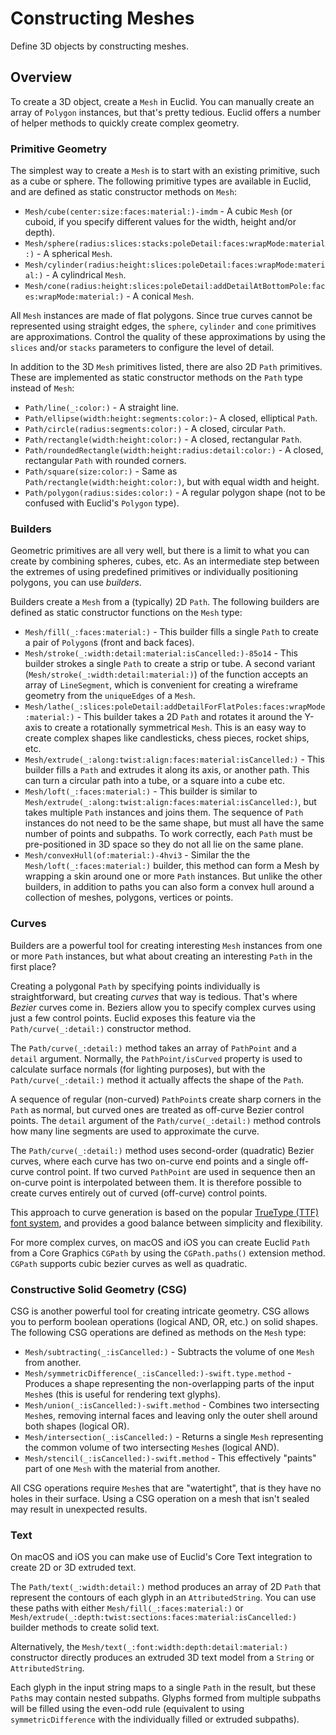 # Constructing Meshes

Define 3D objects by constructing meshes. 

## Overview

To create a 3D object, create a ``Mesh`` in Euclid.
You can manually create an array of ``Polygon`` instances, but that's pretty tedious. 
Euclid offers a number of helper methods to quickly create complex geometry.

### Primitive Geometry

The simplest way to create a ``Mesh`` is to start with an existing primitive, such as a cube or sphere. 
The following primitive types are available in Euclid, and are defined as static constructor methods on ``Mesh``:

- ``Mesh/cube(center:size:faces:material:)-imdm`` - A cubic ``Mesh`` (or cuboid, if you specify different values for the width, height and/or depth).
- ``Mesh/sphere(radius:slices:stacks:poleDetail:faces:wrapMode:material:)`` - A spherical `Mesh`.
- ``Mesh/cylinder(radius:height:slices:poleDetail:faces:wrapMode:material:)`` - A cylindrical `Mesh`.
- ``Mesh/cone(radius:height:slices:poleDetail:addDetailAtBottomPole:faces:wrapMode:material:)`` -  A conical ``Mesh``.

All `Mesh` instances are made of flat polygons. 
Since true curves cannot be represented using straight edges, the `sphere`, `cylinder` and `cone` primitives are approximations.
Control the quality of these approximations by using the `slices` and/or `stacks` parameters to configure the level of detail.

In addition to the 3D ``Mesh`` primitives listed, there are also 2D ``Path`` primitives. 
These are implemented as static constructor methods on the ``Path`` type instead of ``Mesh``:

- ``Path/line(_:color:)`` - A straight line.
- ``Path/ellipse(width:height:segments:color:)``- A closed, elliptical ``Path``.
- ``Path/circle(radius:segments:color:)``  - A closed, circular ``Path``.
- ``Path/rectangle(width:height:color:)`` - A closed, rectangular ``Path``.
- ``Path/roundedRectangle(width:height:radius:detail:color:)`` - A closed, rectangular ``Path`` with rounded corners.
- ``Path/square(size:color:)`` - Same as ``Path/rectangle(width:height:color:)``, but with equal width and height.
- ``Path/polygon(radius:sides:color:)`` - A regular polygon shape (not to be confused with Euclid's ``Polygon`` type).

### Builders

Geometric primitives are all very well, but there is a limit to what you can create by combining spheres, cubes, etc. 
As an intermediate step between the extremes of using predefined primitives or individually positioning polygons, you can use *builders*.

Builders create a ``Mesh`` from a (typically) 2D ``Path``.
The following builders are defined as static constructor functions on the ``Mesh`` type:

- ``Mesh/fill(_:faces:material:)`` - This builder fills a single `Path` to create a pair of `Polygon`s (front and back faces).
- ``Mesh/stroke(_:width:detail:material:isCancelled:)-85o14`` - This builder strokes a single `Path` to create a strip or tube. A second variant (``Mesh/stroke(_:width:detail:material:)``) of the function accepts an array of ``LineSegment``, which is convenient for creating a wireframe geometry from the `uniqueEdges` of a ``Mesh``.
- ``Mesh/lathe(_:slices:poleDetail:addDetailForFlatPoles:faces:wrapMode:material:)`` - This builder takes a 2D ``Path`` and rotates it around the Y-axis to create a rotationally symmetrical ``Mesh``. This is an easy way to create complex shapes like candlesticks, chess pieces, rocket ships, etc.
- ``Mesh/extrude(_:along:twist:align:faces:material:isCancelled:)`` - This builder fills a ``Path`` and extrudes it along its axis, or another path. This can turn a circular path into a tube, or a square into a cube etc.
- ``Mesh/loft(_:faces:material:)`` - This builder is similar to ``Mesh/extrude(_:along:twist:align:faces:material:isCancelled:)``, but takes multiple ``Path`` instances and joins them. The sequence of ``Path`` instances do not need to be the same shape, but must all have the same number of points and subpaths. To work correctly, each ``Path`` must be pre-positioned in 3D space so they do not all lie on the same plane.
- ``Mesh/convexHull(of:material:)-4hvi3`` - Similar the the ``Mesh/loft(_:faces:material:)`` builder, this method can form a Mesh by wrapping a skin around one or more ``Path`` instances. But unlike the other builders, in addition to paths you can also form a convex hull around a collection of meshes, polygons, vertices or points.

### Curves

Builders are a powerful tool for creating interesting ``Mesh`` instances from one or more ``Path`` instances, but what about creating an interesting ``Path`` in the first place?

Creating a polygonal ``Path`` by specifying points individually is straightforward, but creating *curves* that way is tedious.
That's where *Bezier* curves come in. Beziers allow you to specify complex curves using just a few control points. 
Euclid exposes this feature via the ``Path/curve(_:detail:)`` constructor method.

The ``Path/curve(_:detail:)`` method takes an array of ``PathPoint`` and a `detail` argument. 
Normally, the ``PathPoint/isCurved`` property is used to calculate surface normals (for lighting purposes), but with the ``Path/curve(_:detail:)`` method it actually affects the shape of the ``Path``.

A sequence of regular (non-curved) ``PathPoint``s create sharp corners in the ``Path`` as normal, but curved ones are treated as off-curve Bezier control points. 
The `detail` argument of the ``Path/curve(_:detail:)`` method controls how many line segments are used to approximate the curve.

The ``Path/curve(_:detail:)`` method uses second-order (quadratic) Bezier curves, where each curve has two on-curve end points and a single off-curve control point. 
If two curved ``PathPoint`` are used in sequence then an on-curve point is interpolated between them. 
It is therefore  possible to create curves entirely out of curved (off-curve) control points.

This approach to curve generation is based on the popular [TrueType (TTF) font system](https://developer.apple.com/fonts/TrueType-Reference-Manual/RM01/Chap1.html), and provides a good balance between simplicity and flexibility.

For more complex curves, on macOS and iOS you can create Euclid ``Path`` from a Core Graphics `CGPath` by using the `CGPath.paths()` extension method. 
`CGPath` supports cubic bezier curves as well as quadratic.

### Constructive Solid Geometry (CSG)

CSG is another powerful tool for creating intricate geometry. 
CSG allows you to perform boolean operations (logical AND, OR, etc.) on solid shapes. 
The following CSG operations are defined as methods on the ``Mesh`` type:

- ``Mesh/subtracting(_:isCancelled:)`` - Subtracts the volume of one `Mesh` from another.
- ``Mesh/symmetricDifference(_:isCancelled:)-swift.type.method`` - Produces a shape representing the non-overlapping parts of the input `Mesh`es (this is useful for rendering text glyphs).
- ``Mesh/union(_:isCancelled:)-swift.method`` - Combines two intersecting `Mesh`es, removing internal faces and leaving only the outer shell around both shapes (logical OR).
- ``Mesh/intersection(_:isCancelled:)`` - Returns a single ``Mesh`` representing the common volume of two intersecting ``Mesh``es (logical AND).
- ``Mesh/stencil(_:isCancelled:)-swift.method`` - This effectively "paints" part of one ``Mesh`` with the material from another.

All CSG operations require ``Mesh``es that are "watertight", that is they have no holes in their surface. 
Using a CSG operation on a mesh that isn't sealed may result in unexpected results.

### Text

On macOS and iOS you can make use of Euclid's Core Text integration to create 2D or 3D extruded text.

The ``Path/text(_:width:detail:)`` method produces an array of 2D ``Path`` that represent the contours of each glyph in an `AttributedString`. You can use these paths with either ``Mesh/fill(_:faces:material:)`` or ``Mesh/extrude(_:depth:twist:sections:faces:material:isCancelled:)`` builder methods to create solid text.

Alternatively, the ``Mesh/text(_:font:width:depth:detail:material:)`` constructor directly produces an extruded 3D text model from a `String` or `AttributedString`.

Each glyph in the input string maps to a single ``Path`` in the result, but these ``Path``s may contain nested subpaths. 
Glyphs formed from multiple subpaths will be filled using the even-odd rule (equivalent to using `symmetricDifference` with the individually filled or extruded subpaths).
